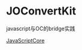 # JOConvertKit
javascript与OC的bridge实践

[Java​Script​Core](http://nshipster.cn/javascriptcore/)<br/>
